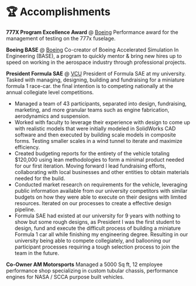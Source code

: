 # 🏆 Accomplishments
**777X Program Excellence Award** @ [Boeing](https://boeing.com/) 
Performance award for the management of testing on the 777x fuselage.

**Boeing BASE** @ [Boeing](https://boeing.com/) 
Co-creator of Boeing Accelerated Simulation In Engineering (BASE), a program to quickly mentor & bring new hires up to speed on working in the aerospace industry through professional projects.

**President Formula SAE** @ [VCU](https://vcu.edu/) 
President of Formula SAE at my university. Tasked with managing, designing, building and fundraising for a miniature formula 1 race-car. the final intention is to competing nationally at the annual collegiate level competitions.  
- Managed a team of 43 participants, separated into design, fundraising, marketing, and more granular teams such as engine fabrication, aerodynamics and suspension.
- Worked with faculty to leverage their experience with design to come up with realistic models that were initially modeled in SolidWorks CAD software and then executed by building scale models in composite forms. Testing smaller scales in a wind tunnel to iterate and maximize efficiency.
- Created budgeting reports for the entirety of the vehicle totaling $120,000 using lean methodologies to form a minimal product needed for our first iteration. Moving forward I lead fundraising efforts, collaborating with local businesses and other entities to obtain materials needed for the build.
- Conducted market research on requirements for the vehicle, leveraging public information available from our university competitors with similar budgets on how they were able to execute on their designs with limited resources. Iterated on our processes to create a effective design pipeline.
- Formula SAE had existed at our university for 9 years with nothing to show but some rough designs, as President I was the first student to design, fund and execute the difficult process of building a miniature Formula 1 car all while finishing my engineering degree. Resulting in our university being able to compete collegiately, and ballooning our participant processes requiring a tough selection process to join the team in the future.

**Co-Owner AM Motorsports** 
Managed a 5000 Sq ft, 12 employee performance shop specializing in custom tubular chassis, performance engines for NASA / SCCA purpose built vehicles.